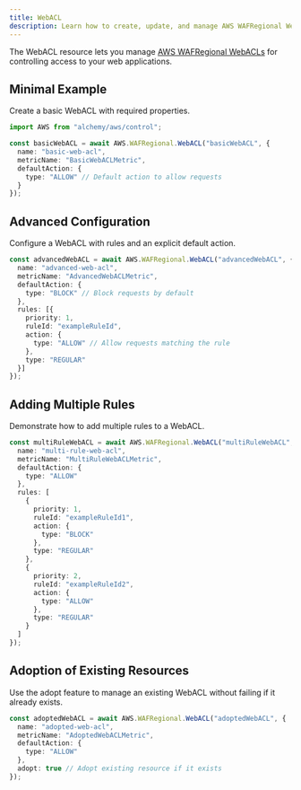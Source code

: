 ```yaml
---
title: WebACL
description: Learn how to create, update, and manage AWS WAFRegional WebACLs using Alchemy Cloud Control.
---
```



The WebACL resource lets you manage [AWS WAFRegional WebACLs](https://docs.aws.amazon.com/wafregional/latest/userguide/) for controlling access to your web applications.

## Minimal Example

Create a basic WebACL with required properties.

```ts
import AWS from "alchemy/aws/control";

const basicWebACL = await AWS.WAFRegional.WebACL("basicWebACL", {
  name: "basic-web-acl",
  metricName: "BasicWebACLMetric",
  defaultAction: {
    type: "ALLOW" // Default action to allow requests
  }
});
```

## Advanced Configuration

Configure a WebACL with rules and an explicit default action.

```ts
const advancedWebACL = await AWS.WAFRegional.WebACL("advancedWebACL", {
  name: "advanced-web-acl",
  metricName: "AdvancedWebACLMetric",
  defaultAction: {
    type: "BLOCK" // Block requests by default
  },
  rules: [{
    priority: 1,
    ruleId: "exampleRuleId",
    action: {
      type: "ALLOW" // Allow requests matching the rule
    },
    type: "REGULAR"
  }]
});
```

## Adding Multiple Rules

Demonstrate how to add multiple rules to a WebACL.

```ts
const multiRuleWebACL = await AWS.WAFRegional.WebACL("multiRuleWebACL", {
  name: "multi-rule-web-acl",
  metricName: "MultiRuleWebACLMetric",
  defaultAction: {
    type: "ALLOW"
  },
  rules: [
    {
      priority: 1,
      ruleId: "exampleRuleId1",
      action: {
        type: "BLOCK"
      },
      type: "REGULAR"
    },
    {
      priority: 2,
      ruleId: "exampleRuleId2",
      action: {
        type: "ALLOW"
      },
      type: "REGULAR"
    }
  ]
});
```

## Adoption of Existing Resources

Use the adopt feature to manage an existing WebACL without failing if it already exists.

```ts
const adoptedWebACL = await AWS.WAFRegional.WebACL("adoptedWebACL", {
  name: "adopted-web-acl",
  metricName: "AdoptedWebACLMetric",
  defaultAction: {
    type: "ALLOW"
  },
  adopt: true // Adopt existing resource if it exists
});
```
